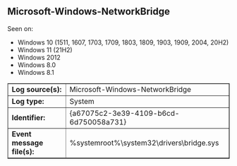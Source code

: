 ## Microsoft-Windows-NetworkBridge

Seen on:
* Windows 10 (1511, 1607, 1703, 1709, 1803, 1809, 1903, 1909, 2004, 20H2)
* Windows 11 (21H2)
* Windows 2012
* Windows 8.0
* Windows 8.1

<table border="1" class="docutils">
  <tbody>
    <tr>
      <td><b>Log source(s):</b></td>
      <td>Microsoft-Windows-NetworkBridge</td>
    </tr>
    <tr>
      <td><b>Log type:</b></td>
      <td>System</td>
    </tr>
    <tr>
      <td><b>Identifier:</b></td>
      <td>{a67075c2-3e39-4109-b6cd-6d750058a731}</td>
    </tr>
    <tr>
      <td><b>Event message file(s):</b></td>
      <td>%systemroot%\system32\drivers\bridge.sys</td>
    </tr>
  </tbody>
</table>

&nbsp;

